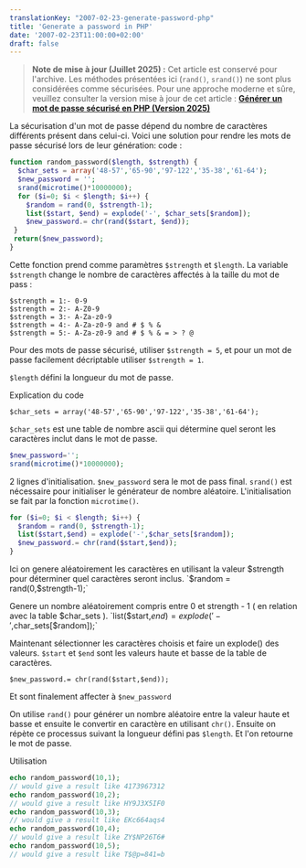 ```yaml
---
translationKey: "2007-02-23-generate-password-php"
title: 'Generate a password in PHP'
date: '2007-02-23T11:00:00+02:00'
draft: false
---
```


> **Note de mise à jour (Juillet 2025) :** Cet article est conservé pour l'archive. Les méthodes présentées ici (`rand()`, `srand()`) ne sont plus considérées comme sécurisées. Pour une approche moderne et sûre, veuillez consulter la version mise à jour de cet article :
> **[Générer un mot de passe sécurisé en PHP (Version 2025)](/posts/2025-07-08-generer-mot-de-passe-securise-php)**

La sécurisation d'un mot de passe dépend du nombre de caractères différents présent dans celui-ci.
Voici une solution pour rendre les mots de passe sécurisé lors de leur génération:
code :

```php
function random_password($length, $strength) {
  $char_sets = array('48-57','65-90','97-122','35-38','61-64');
  $new_password = '';
  srand(microtime()*10000000);
  for ($i=0; $i < $length; $i++) {
    $random = rand(0, $strength-1);
    list($start, $end) = explode('-', $char_sets[$random]);
    $new_password.= chr(rand($start, $end));
 }
 return($new_password);
}
```

Cette fonction prend comme paramètres `$strength` et `$length`.
La variable `$strength` change le nombre de caractères affectés à la taille du mot de pass :

    $strength = 1:- 0-9
    $strength = 2:- A-Z0-9
    $strength = 3:- A-Za-z0-9
    $strength = 4:- A-Za-z0-9 and # $ % &
    $strength = 5:- A-Za-z0-9 and # $ % & = > ? @

Pour des mots de passe sécurisé, utiliser `$strength = 5`, et pour un mot de passe facilement décriptable utiliser `$strength = 1`.

`$length` défini la longueur du mot de passe.

Explication du code

`$char_sets = array('48-57','65-90','97-122','35-38','61-64');`

`$char_sets` est une table de nombre ascii qui détermine quel seront les caractères inclut dans le mot de passe.

```php
$new_password='';
srand(microtime()*10000000);
```
2 lignes d'initialisation.
`$new_password` sera le mot de pass final.
`srand()` est nécessaire pour initialiser le générateur de nombre aléatoire. L'initialisation se fait par la fonction `microtime()`.
```php
for ($i=0; $i < $length; $i++) {
  $random = rand(0, $strength-1);
  list($start,$end) = explode('-',$char_sets[$random]);
  $new_password.= chr(rand($start,$end));
}
```
Ici on genere aléatoirement les caractères en utilisant la valeur $strength pour déterminer quel caractères seront inclus.
`$random = rand(0,$strength-1);`

Genere un nombre aléatoirement compris entre 0 et strength - 1 ( en relation avec la table $char_sets ).
`list($start,$end) = explode('-',$char_sets[$random]);`

Maintenant sélectionner les caractères choisis et faire un explode() des valeurs.
`$start` et `$end` sont les valeurs haute et basse  de la table de caractères.

`$new_password.= chr(rand($start,$end));`

Et sont finalement affecter à `$new_password`

On utilise `rand()` pour générer un nombre aléatoire entre la valeur haute et basse et ensuite le convertir en caractère en utilisant `chr()`.
Ensuite on répète ce processus suivant la longueur défini pas `$length`.
Et l'on retourne le mot de passe.

Utilisation

```php
echo random_password(10,1);
// would give a result like 4173967312
echo random_password(10,2);
// would give a result like HY9J3X5IF0
echo random_password(10,3);
// would give a result like EKc664aqs4
echo random_password(10,4);
// would give a result like ZY$NP26T6#
echo random_password(10,5);
// would give a result like T$@p=841=b
```